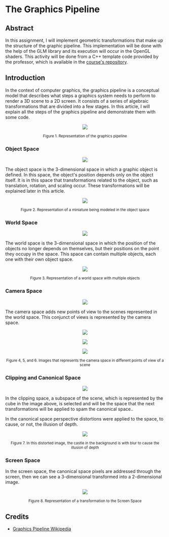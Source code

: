 # The Graphics Pipeline


## **Abstract**

In this assignment, I will implement geometric transformations that make up the structure of the graphic pipeline. This implementation will be done with the help of the GLM library and its execution will occur in the OpenGL shaders. This activity will be done from a C++ template code provided by the professor, which is available in the [course's repository](https://github.com/capagot/icg).

## **Introduction**

In the context of computer graphics, the graphics pipeline is a conceptual model that describes what steps a graphics system needs to perform to render a 3D scene to a 2D screen. It consists of a series of algebraic transformations that are divided into a few stages. In this article, I will explain all the steps of the graphics pipeline and demonstrate them with some code.

<p align="center">
  <img src="imgs/graphicsPipeline.png" >
</p>
<p align="center">
    <sub>Figure 1. Representation of the graphics pipeline</sub>
</p>

### **Object Space**

<p align="center">
  <img src="imgs/3dModel.png" >
</p>

The object space is the 3-dimensional space in which a graphic object is defined. In this space, the object's position depends only on the object itself. It is in this space that transformations related to the object, such as translation, rotation, and scaling occur. These transformations will be explained later in this article.

<p align="center">
  <img src="imgs/objectSpace.png" >
</p>
<p align="center">
    <sub>Figure 2. Representation of a miniature being modeled in the object space</sub>
</p>

### **World Space**

<p align="center">
  <img src="imgs/worldSpace2.png" >
</p>

The world space is the 3-dimensional space in which the position of the objects no longer depends on themselves, but their positions on the point they occupy in the space. This space can contain multiple objects, each one with their own object space.

<p align="center">
  <img src="imgs/worldSpace.png" >
</p>
<p align="center">
    <sub>Figure 3. Representation of a world space with multiple objects</sub>
</p>

### **Camera Space**

<p align="center">
  <img src="imgs/cameraSpaceRep.png" >
</p>

The camera space adds new points of view to the scenes represented in the world space. This conjunct of views is represented by the camera space.

<p align="center">
  <img src="imgs/cameraSpace1.png" >
</p>

<p align="center">
  <img src="imgs/cameraSpace2.png" >
</p>

<p align="center">
  <img src="imgs/cameraSpace3.png" >
</p>

<p align="center">
    <sub>Figure 4, 5, and 6. Images that represents the camera space in different points of view of a scene</sub>
</p>

### **Clipping and Canonical Space**

<p align="center">
  <img src="imgs/canSpaceRep.png" >
</p>

In the clipping space, a subspace of the scene, which is represented by the cube in the image above, is selected and will be the space that the next transformations will be applied to spam the canonical space..

In the canonical space perspective distortions were applied to the space, to cause, or not, the illusion of depth.

<p align="center">
  <img src="imgs/clipSpace.png" >
</p>

<p align="center">
    <sub>Figure 7. In this distorted image, the castle in the background is with blur to cause the illusion of depth</sub>
</p>

### **Screen Space**

In the screen space, the canonical space pixels are addressed through the screen, then we can see a 3-dimensional transformed into a 2-dimensional image.

<p align="center">
  <img src="imgs/screenSpace.png" >
</p>

<p align="center">
    <sub>Figure 8. Representation of a transformation to the Screen Space</sub>
</p>

## **Credits**

* [Graphics Pipeline Wikipedia](https://en.wikipedia.org/wiki/Graphics_pipeline)